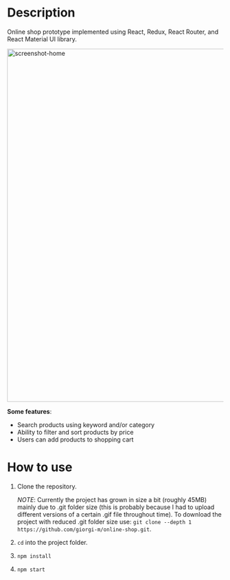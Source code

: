 # Description

Online shop prototype implemented using React, Redux, React Router, and React Material UI library. 

<img width="820" alt="screenshot-home" src="https://user-images.githubusercontent.com/1392946/100640544-d33a5c80-3336-11eb-93af-db2bc30c2a89.png">
 

**Some features**:
- Search products using keyword and/or category
- Ability to filter and sort products by price
- Users can add products to shopping cart 
 
# How to use

1. Clone the repository.

    _NOTE_: Currently the project has grown in size a bit (roughly 45MB) mainly due to .git folder size (this is probably because I had to upload different versions of a certain .gif file throughout time). To download the project with reduced .git folder size use: ```git clone --depth 1 https://github.com/giorgi-m/online-shop.git```.  

2. ```cd``` into the project folder.
3. ```npm install```
4. ```npm start```

 

